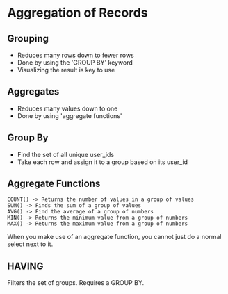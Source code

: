 # Aggregation of Records

## Grouping

* Reduces many rows down to fewer rows
* Done by using the 'GROUP BY' keyword
* Visualizing the result is key to use

## Aggregates

* Reduces many values down to one
* Done by using 'aggregate functions'

## Group By

* Find the set of all unique user_ids
* Take each row and assign it to a group based on its user_id

## Aggregate Functions

```
COUNT() -> Returns the number of values in a group of values
SUM() -> Finds the sum of a group of values
AVG() -> Find the average of a group of numbers
MIN() -> Returns the minimum value from a group of numbers
MAX() -> Returns the maximum value from a group of numbers 
```

When you make use of an aggregate function, you cannot just do a normal select next to it.

## HAVING

Filters the set of groups. Requires a GROUP BY.
